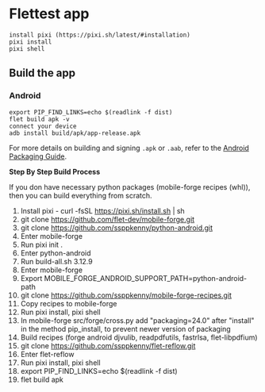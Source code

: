 # Flettest app

```
install pixi (https://pixi.sh/latest/#installation)
pixi install
pixi shell
```

## Build the app

### Android

```
export PIP_FIND_LINKS=echo $(readlink -f dist)
flet build apk -v
connect your device
adb install build/apk/app-release.apk
```

For more details on building and signing `.apk` or `.aab`, refer to the [Android Packaging Guide](https://flet.dev/docs/publish/android/).

**Step By Step Build Process**

If you don have necessary python packages (mobile-forge recipes (whl)), then you can build everything from scratch.

1. Install pixi - curl -fsSL https://pixi.sh/install.sh | sh
2. git clone https://github.com/flet-dev/mobile-forge.git
3. git clone https://github.com/ssppkenny/python-android.git
4. Enter mobile-forge
5. Run pixi init .
6. Enter python-android
7. Run build-all.sh 3.12.9
8. Enter mobile-forge
9. Export MOBILE_FORGE_ANDROID_SUPPORT_PATH=python-android-path
10. git clone https://github.com/ssppkenny/mobile-forge-recipes.git
11. Copy recipes to mobile-forge
12. Run pixi install, pixi shell
13. In mobile-forge src/forge/cross.py add "packaging=24.0" after "install" in the method pip_install, to prevent newer version of packaging
14. Build recipes (forge android djvulib, readpdfutils, fastrlsa, flet-libpdfium)
15. git clone https://github.com/ssppkenny/flet-reflow.git
16. Enter flet-reflow
17. Run pixi install, pixi shell
18. export PIP_FIND_LINKS=echo $(readlink -f dist)
19. flet build apk

